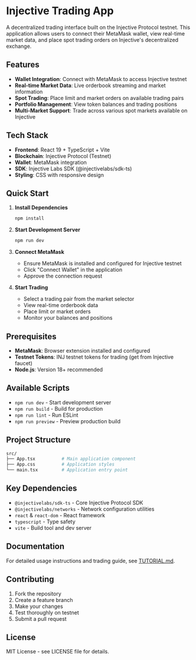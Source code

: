 # Injective Trading App

A decentralized trading interface built on the Injective Protocol testnet. This application allows users to connect their MetaMask wallet, view real-time market data, and place spot trading orders on Injective's decentralized exchange.

## Features

- **Wallet Integration**: Connect with MetaMask to access Injective testnet
- **Real-time Market Data**: Live orderbook streaming and market information
- **Spot Trading**: Place limit and market orders on available trading pairs
- **Portfolio Management**: View token balances and trading positions
- **Multi-Market Support**: Trade across various spot markets available on Injective

## Tech Stack

- **Frontend**: React 19 + TypeScript + Vite
- **Blockchain**: Injective Protocol (Testnet)
- **Wallet**: MetaMask integration
- **SDK**: Injective Labs SDK (@injectivelabs/sdk-ts)
- **Styling**: CSS with responsive design

## Quick Start

1. **Install Dependencies**

   ```bash
   npm install
   ```

2. **Start Development Server**

   ```bash
   npm run dev
   ```

3. **Connect MetaMask**

   - Ensure MetaMask is installed and configured for Injective testnet
   - Click "Connect Wallet" in the application
   - Approve the connection request

4. **Start Trading**
   - Select a trading pair from the market selector
   - View real-time orderbook data
   - Place limit or market orders
   - Monitor your balances and positions

## Prerequisites

- **MetaMask**: Browser extension installed and configured
- **Testnet Tokens**: INJ testnet tokens for trading (get from Injective faucet)
- **Node.js**: Version 18+ recommended

## Available Scripts

- `npm run dev` - Start development server
- `npm run build` - Build for production
- `npm run lint` - Run ESLint
- `npm run preview` - Preview production build

## Project Structure

```bash
src/
├── App.tsx          # Main application component
├── App.css          # Application styles
└── main.tsx         # Application entry point
```

## Key Dependencies

- `@injectivelabs/sdk-ts` - Core Injective Protocol SDK
- `@injectivelabs/networks` - Network configuration utilities
- `react` & `react-dom` - React framework
- `typescript` - Type safety
- `vite` - Build tool and dev server

## Documentation

For detailed usage instructions and trading guide, see [TUTORIAL.md](./TUTORIAL.md).

## Contributing

1. Fork the repository
2. Create a feature branch
3. Make your changes
4. Test thoroughly on testnet
5. Submit a pull request

## License

MIT License - see LICENSE file for details.

